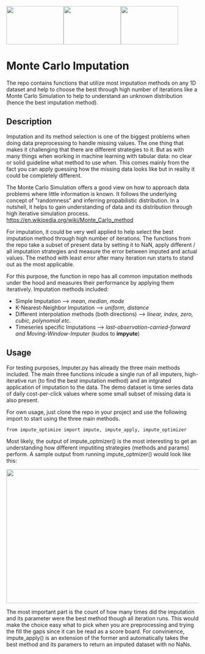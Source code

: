 <img src="https://user-images.githubusercontent.com/76450761/121443840-8e9b1800-c98e-11eb-9098-270840ade7fa.png"  width="150" height="100"><img src="https://user-images.githubusercontent.com/76450761/121443973-d6ba3a80-c98e-11eb-8ebd-94336b55d7a6.png" width="150" height="100"><img src="https://user-images.githubusercontent.com/76450761/121444139-344e8700-c98f-11eb-9823-ac91c7c866e5.png" width="150" height="100">



# Monte Carlo Imputation
The repo contains functions that utilize most imputation methods on any 1D dataset and help to choose the best through high number of iterations like a Monte Carlo Simulation to help to understand an unknown distribution (hence the best imputation method).

## Description

Imputation and its method selection is one of the biggest problems when doing data preprocessing to handle missing values.
The one thing that makes it challenging that there are different strategies to it.
But as with many things when working in machine learning with tabular data: no clear or solid guideline what method to use when. 
This comes mainly from the fact you can apply guessing how the missing data looks like but in reality it could be completely different.

The Monte Carlo Simulation offers a good view on how to approach data problems where little information is known. It follows the underlying concept of "randomness" and inferring propabilistic distribution. In a nutshell, it helps to gain understanding of data and its distribution through high iterative simulation process.
https://en.wikipedia.org/wiki/Monte_Carlo_method

For imputation, it could be very well applied to help select the best imputation method through high number of iterations. The functions from the repo take a subset of present data by setting it to NaN, apply different / all imputation strategies and measure the error between imputed and actual values. The method with least error after many iteration run starts to stand out as the most applicable.

For this purpose, the function in repo has all common imputation methods under the hood and measures their performance by applying them iteratively.
Imputation methods included:
* Simple Imputation --> *mean, median, mode*
* K-Nearest-Neighbor Imputation --> *uniform, distance*
* Different interpolation methods (both directions) --> *linear, index, zero, cubic, polynomial etc.*
* Timeseries specific Imputations --> *last-observation-carried-forward and Moving-Window-Imputer* (kudos to **impyute**)

## Usage

For testing purposes, Imputer.py has already the three main methods included. The main three functions inlcude a single run of all imputers, high-iterative run (to find the best imputation method) and an intgrated application of imputation to the data. The demo dataset is time series data of daily cost-per-click values where some small subset of missing data is also present.

For own usage, just clone the repo in your project and use the following import to start using the three main methods.

```
from impute_optimize import impute, impute_apply, impute_optimizer
```
Most likely, the output of impute_optmizer() is the most interesting to get an understanding how different imputiting strategies (methods and params) perform.
A sample output from running impute_optmizer() would look like this:

<img src="https://user-images.githubusercontent.com/76450761/121442591-3bc06100-c98c-11eb-858c-0c0b08b56406.png" width="650" height="350">

The most important part is the count of how many times did the imputation and its parameter were the best method though all iteration runs. This would make the choice easy what to pick when you are preprocessing and trying the fill the gaps since it can be read as a score board. For convinience, impute_apply() is an extension of the former and automatically takes the best method and its paramers to return an imputed dataset with no NaNs.

